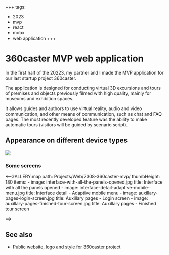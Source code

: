 +++
tags:
  - 2023
  - mvp
  - react
  - mobx
  - web application
+++

# 360caster MVP web application

In the first half of the 20223, my partner and I made the MVP application for our last startup project 360caster.

The application is designed for conducting virtual 3D excursions and tours of premises and objects previously filmed with high quality, mainly for museums and exhibition spaces.

It allows guides and authors to use virtual reality, audio and video communication, and other means of communication, such as chat and FAQ pages. The most recently developed feature was the ability to make automatic tours (visitors will be guided by scenario script).

## Appearance on different device types

<div class="FrontImage">
  <img src="https://res.cloudinary.com/lilliputten/image/upload/c_scale,w_648/v1696777378/Projects/Web/2308-360caster-mvp/The-application-on-different-device-types.jpg" />
</div>

### Some screens

<--GALLERY:map
  path: Projects/Web/2308-360caster-mvp/
  thumbHeight: 180
  items:
    -
      image: interface-with-all-the-panels-opened.jpg
      title: Interface with all the panels opened
    -
      image: interface-detail-adaptive-mobile-menu.jpg
      title: Interface detail - Adaptive mobile menu
    -
      image: auxillary-pages-login-screen.jpg
      title: Auxillary pages - Login screen
    -
      image: auxillary-pages-finished-tour-screen.jpg
      title: Auxillary pages - Finished tour screen

-->

## See also

- [Public website, logo and style for 360caster project](#/Projects/Identity/2305-360caster-style.md)
